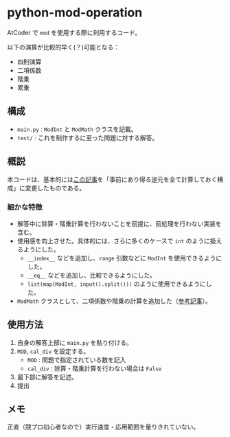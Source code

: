# python-mod-operation
AtCoder で `mod` を使用する際に利用するコード。

以下の演算が比較的早く(？)可能となる：
- 四則演算
- 二項係数
- 階乗
- 累乗

## 構成
- `main.py` : `ModInt` と `ModMath` クラスを記載。
- `test/` : これを制作するに至った問題に対する解答。

## 概説
本コードは、基本的には[この記事](https://qiita.com/wotsushi/items/c936838df992b706084c)を「事前にあり得る逆元を全て計算しておく構成」に変更したものである。

### 細かな特徴
- 解答中に除算・階乗計算を行わないことを前提に、前処理を行わない実装を含む。
- 使用感を向上させた。具体的には、さらに多くのケースで `int` のように扱えるようにした。
  - `__index__` などを追加し、`range` 引数などに `ModInt` を使用できるようにした。
  - `__eq__` などを追加し、比較できるようにした。
  - `list(map(ModInt, input().split()))` のように使用できるようにした。
- `ModMath` クラスとして、二項係数や階乗の計算を追加した（[参考記事](https://wakabame.hatenablog.com/entry/2021/04/16/152855)）。

## 使用方法
1. 自身の解答上部に `main.py` を貼り付ける。
2. `MOD`, `cal_div` を設定する。
   - `MOD` : 問題で指定されている数を記入
   - `cal_div` : 除算・階乗計算を行わない場合は `False`
3. 最下部に解答を記述。
4. 提出

## メモ
正直（競プロ初心者なので）実行速度・応用範囲を量りきれていない。
